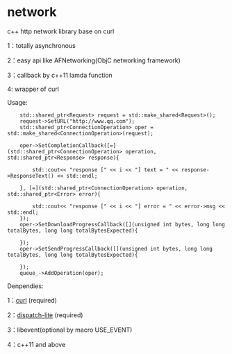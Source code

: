 # network
c++ http network library base on curl

1：totally asynchronous

2：easy api like AFNetworking(ObjC networking framework)

3：callback by c++11 lamda function

4: wrapper of curl

Usage:

		std::shared_ptr<Request> request = std::make_shared<Request>();
        request->SetURL("http://www.qq.com");
        std::shared_ptr<ConnectionOperation> oper = std::make_shared<ConnectionOperation>(request);
        
        oper->SetCompletionCallback([=](std::shared_ptr<ConnectionOperation> operation, std::shared_ptr<Response> response){
            
            std::cout<< "response [" << i << "] text = " << response->ResponseText() << std::endl;
            
        }, [=](std::shared_ptr<ConnectionOperation> operation, std::shared_ptr<Error> error){
            
            std::cout<< "response [" << i << "] error = " << error->msg << std::endl;
        });
        oper->SetDownloadProgressCallback([](unsigned int bytes, long long totalBytes, long long totalBytesExpected){
            
        });
        oper->SetSendProgressCallback([](unsigned int bytes, long long totalBytes, long long totalBytesExpected){
            
        });
        queue_->AddOperation(oper);
        
        
Denpendies:

1：[curl](https://github.com/jasenhuang/curl-ios)  (required)

2：[dispatch-lite](https://github.com/jasenhuang/dispatch-lite)   (required) 

3：libevent(optional by macro USE_EVENT)

4：c++11 and above
